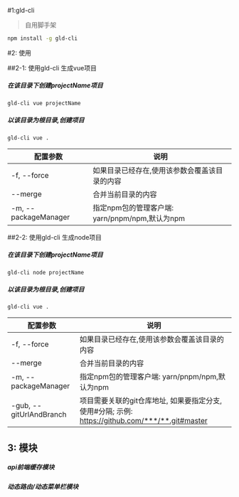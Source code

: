 #1:gld-cli
> 自用脚手架
``` sh
npm install -g gld-cli
```

#2: 使用

##2-1: 使用gld-cli 生成vue项目
##### 在该目录下创建projectName项目
``` sh
gld-cli vue projectName
```
##### 以该目录为根目录,创建项目
```sh
gld-cli vue .
```
| 配置参数                 |说明|
|----------------------|------------------------|
| -f, --force          | 如果目录已经存在,使用该参数会覆盖该目录的内容|
| --merge              | 合并当前目录的内容|
| -m, --packageManager | 指定npm包的管理客户端: yarn/pnpm/npm,默认为npm|

##2-2: 使用gld-cli 生成node项目
##### 在该目录下创建projectName项目
``` sh
gld-cli node projectName
```
##### 以该目录为根目录,创建项目
```sh
gld-cli vue .
```
| 配置参数                    | 说明                                                                      |
|-------------------------|-------------------------------------------------------------------------|
| -f, --force             | 如果目录已经存在,使用该参数会覆盖该目录的内容                                                 |
| --merge                 | 合并当前目录的内容                                                               |
| -m, --packageManager    | 指定npm包的管理客户端: yarn/pnpm/npm,默认为npm                                      |
| -gub, --gitUrlAndBranch | 项目需要关联的git仓库地址, 如果要指定分支,使用#分隔; 示例: https://github.com/***/**.git#master |


## 3: 模块
##### api前端缓存模块
##### 动态路由/动态菜单栏模块
